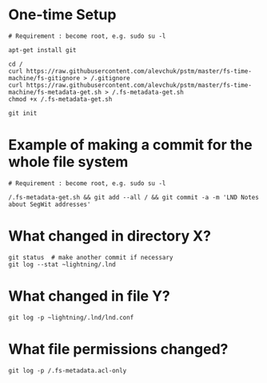 # One-time Setup
```
# Requirement : become root, e.g. sudo su -l

apt-get install git

cd /
curl https://raw.githubusercontent.com/alevchuk/pstm/master/fs-time-machine/fs-gitignore > /.gitignore
curl https://raw.githubusercontent.com/alevchuk/pstm/master/fs-time-machine/fs-metadata-get.sh > /.fs-metadata-get.sh
chmod +x /.fs-metadata-get.sh

git init
```

# Example of making a commit for the whole file system
```
# Requirement : become root, e.g. sudo su -l

/.fs-metadata-get.sh && git add --all / && git commit -a -m 'LND Notes about SegWit addresses'
```


# What changed in directory X?
```
git status  # make another commit if necessary
git log --stat ~lightning/.lnd
```

# What changed in file Y?
```
git log -p ~lightning/.lnd/lnd.conf
```

# What file permissions changed?
```
git log -p /.fs-metadata.acl-only
```
